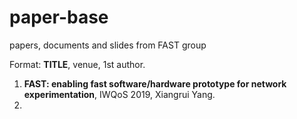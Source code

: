 # paper-base
papers, documents and slides from FAST group

Format: **TITLE**, venue, 1st author. 

1. **FAST: enabling fast software/hardware prototype for network experimentation**, IWQoS 2019, Xiangrui Yang.
2. 
